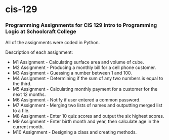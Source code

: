 # cis-129
### Programming Assignments for CIS 129 Intro to Programming Logic at Schoolcraft College

All of the assignments were coded in Python.

Description of each assignment:
- M1 Assignment - Calculating surface area and volume of cube.
- M2 Assignment - Producing a monthly bill for a cell phone customer.
- M3 Assignment - Guessing a number between 1 and 100.
- M4 Assignment - Determining if the sum of any two numbers is equal to the third.
- M5 Assignment - Calculating monthly payment for a customer for the next 12 months.
- M6 Assignment - Notify if user entered a common password.
- M7 Assignment - Merging two lists of names and outputting merged list to a file.
- M8 Assignment - Enter 10 quiz scores and output the six highest scores.
- M9 Assignment - Enter birth month and year, then calculate age in the current month.
- M10 Assignment - Designing a class and creating methods.